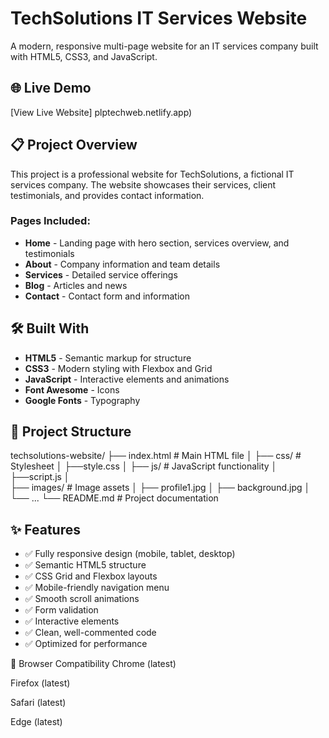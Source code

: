 # TechSolutions IT Services Website

A modern, responsive multi-page website for an IT services company built with HTML5, CSS3, and JavaScript.

## 🌐 Live Demo

[View Live Website] plptechweb.netlify.app)

## 📋 Project Overview

This project is a professional website for TechSolutions, a fictional IT services company. The website showcases their services, client testimonials, and provides contact information.

### Pages Included:
- **Home** - Landing page with hero section, services overview, and testimonials
- **About** - Company information and team details
- **Services** - Detailed service offerings
- **Blog** - Articles and news
- **Contact** - Contact form and information

## 🛠️ Built With

- **HTML5** - Semantic markup for structure
- **CSS3** - Modern styling with Flexbox and Grid
- **JavaScript** - Interactive elements and animations
- **Font Awesome** - Icons
- **Google Fonts** - Typography

## 📁 Project Structure
techsolutions-website/
├── index.html   # Main HTML file
│
├── css/    # Stylesheet
│    ├──style.css 
│
├── js/   # JavaScript functionality
│    ├──script.js
│  
├── images/   # Image assets
│ ├── profile1.jpg
│ ├── background.jpg
│ └── ...
└── README.md # Project documentation


## ✨ Features

- ✅ Fully responsive design (mobile, tablet, desktop)
- ✅ Semantic HTML5 structure
- ✅ CSS Grid and Flexbox layouts
- ✅ Mobile-friendly navigation menu
- ✅ Smooth scroll animations
- ✅ Form validation
- ✅ Interactive elements
- ✅ Clean, well-commented code
- ✅ Optimized for performance

📱 Browser Compatibility
Chrome (latest)

Firefox (latest)

Safari (latest)

Edge (latest)

